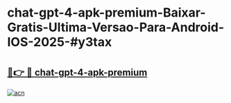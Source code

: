 # chat-gpt-4-apk-premium-Baixar-Gratis-Ultima-Versao-Para-Android-IOS-2025-#y3tax

# <h2><a href="https://ainizakaria.my?title=chat-gpt-4-apk-premium&ref=25M">🔗👉 🔴 chat-gpt-4-apk-premium</a></h2>

[![acn](https://github.com/user-attachments/assets/0f9c940e-d8b0-45ae-aac7-cd30a18b3e1c)](https://ainizakaria.my?title=chat-gpt-4-apk-premium&ref=25M)

